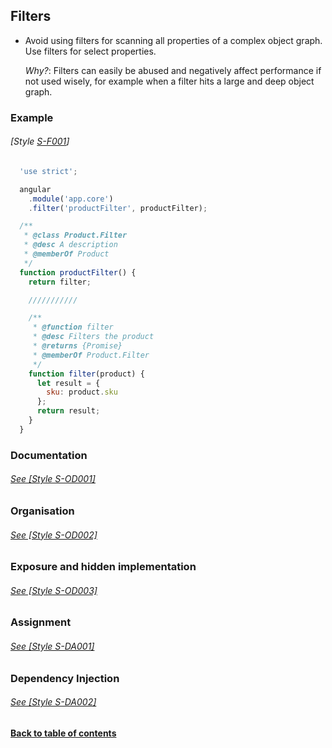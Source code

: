 ## Filters

  - Avoid using filters for scanning all properties of a complex object graph. Use filters for select properties.

    *Why?*: Filters can easily be abused and negatively affect performance if not used wisely, for example when a filter hits a large and deep object graph.

### Example
###### [Style [S-F001](./#s-f001)]

  ```javascript
    'use strict';

    angular
      .module('app.core')
      .filter('productFilter', productFilter);

    /**
     * @class Product.Filter
     * @desc A description
     * @memberOf Product
     */
    function productFilter() {
      return filter;

      ///////////

      /**
       * @function filter
       * @desc Filters the product
       * @returns {Promise}
       * @memberOf Product.Filter
       */
      function filter(product) {
        let result = {
          sku: product.sku
        };
        return result;
      }
    }
  ```

### Documentation
###### [See \[Style S-OD001\]](./organisation-documentation.md#s-od001)

### Organisation
###### [See \[Style S-OD002\]](./organisation-documentation.md#s-od002)

### Exposure and hidden implementation
###### [See \[Style S-OD003\]](./organisation-documentation.md#s-od003)

### Assignment
###### [See \[Style S-DA001\]](./di-assignment.md#s-da001)

### Dependency Injection
###### [See \[Style S-DA002\]](./di-assignment.md#s-da002)


**[Back to table of contents](../README.md/#table-of-contents)**
